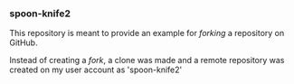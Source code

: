 ### spoon-knife2

This repository is meant to provide an example for *forking* a repository on GitHub.

Instead of creating a *fork*, a clone was made and a remote repository was created on my user account as 'spoon-knife2'


